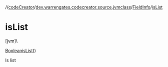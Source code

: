 //[codeCreator](../../../index.md)/[dev.warrengates.codecreator.source.jvmclass](../index.md)/[FieldInfo](index.md)/[isList](is-list.md)

# isList

[jvm]\

[Boolean](https://docs.oracle.com/javase/8/docs/api/java/lang/Boolean.html)[isList](is-list.md)()

Is list

